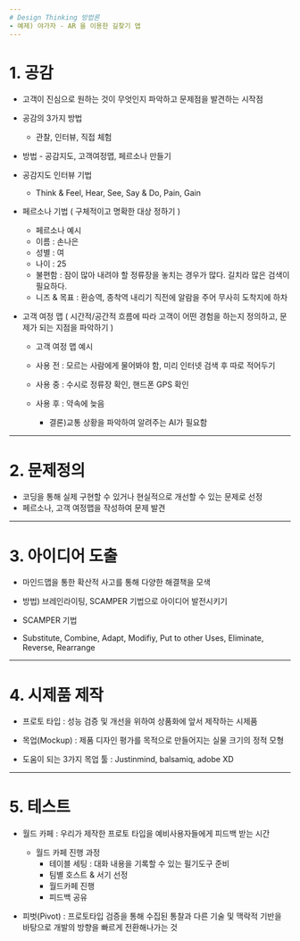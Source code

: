 ```yaml
---
# Design Thinking 방법론
- 예제) 야가자 - AR 을 이용한 길찾기 앱
---
```

# 1. 공감
* 고객이 진심으로 원하는 것이 무엇인지 파악하고 문제점을 발견하는 시작점
* 공감의 3가지 방법
  - 관찰, 인터뷰, 직접 체험
* 방법 - 공감지도, 고객여정맵, 페르소나 만들기


* 공감지도 인터뷰 기법
  - Think & Feel, Hear, See, Say & Do, Pain, Gain


* 페르소나 기법 ( 구체적이고 명확한 대상 정하기 )
  - 페르소나 예시
  - 이름 : 손나은
  - 성별 : 여
  - 나이 : 25
  - 불편함 : 잠이 많아 내려야 할 정류장을 놓치는 경우가 많다. 길치라 많은 검색이 필요하다.
  - 니즈 & 목표 : 환승역, 종착역 내리기 직전에 알람을 주어 무사히 도착지에 하차


* 고객 여정 맵 ( 시간적/공간적 흐름에 따라 고객이 어떤 경험을 하는지 정의하고, 문제가 되는 지점을 파악하기 )
  - 고객 여정 맵 예시
  - 사용 전 : 모르는 사람에게 물어봐야 함, 미리 인터넷 검색 후 따로 적어두기
  - 사용 중 : 수시로 정류장 확인, 핸드폰 GPS 확인
  - 사용 후 : 약속에 늦음
  
     - 결론)교통 상황을 파악하여 알려주는 AI가 필요함
---
# 2. 문제정의
* 코딩을 통해 실제 구현할 수 있거나 현실적으로 개선할 수 있는 문제로 선정
* 페르소나, 고객 여정맵을 작성하여 문제 발견
---
# 3. 아이디어 도출
* 마인드맵을 통한 확산적 사고를 통해 다양한 해결책을 모색
* 방법) 브레인라이팅, SCAMPER 기법으로 아이디어 발전시키기


* SCAMPER 기법
* Substitute, Combine, Adapt, Modifiy, Put to other Uses, Eliminate, Reverse, Rearrange
---
# 4. 시제품 제작
* 프로토 타입 : 성능 검증 및 개선을 위하여 상품화에 앞서 제작하는 시제품


* 목업(Mockup) : 제품 디자인 평가를 목적으로 만들어지는 실물 크기의 정적 모형
* 도움이 되는 3가지 목업 툴 : Justinmind, balsamiq, adobe XD
---
# 5. 테스트
* 월드 카페  : 우리가 제작한 프로토 타입을 예비사용자들에게 피드백 받는 시간
  - 월드 카페 진행 과정
    + 테이블 세팅 : 대화 내용을 기록할 수 있는 필기도구 준비
    + 팀별 호스트 & 서기 선정
    + 월드카페 진행
    + 피드백 공유


* 피벗(Pivot) : 프로토타입 검증을 통해 수집된 통찰과 다른 기술 및 맥락적 기반을 바탕으로 개발의 방향을 빠르게 전환해나가는 것
    
   

